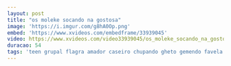 ```yaml
---
layout: post
title: "os moleke socando na gostosa"
image: 'https://i.imgur.com/g8hA0Op.png'
embed: 'https://www.xvideos.com/embedframe/33939045'
video: https://www.xvideos.com/video33939045/os_moleke_socando_na_gostosa_comente_
duracao: 54
tags: 'teen grupal flagra amador caseiro chupando gheto gemendo favela novinho ladrao'
---
```


